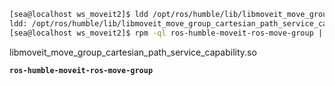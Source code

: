 



```bash
[sea@localhost ws_moveit2]$ ldd /opt/ros/humble/lib/libmoveit_move_group_cartesian_path_service_capability.so
ldd: /opt/ros/humble/lib/libmoveit_move_group_cartesian_path_service_capability.so: No such file or directory
[sea@localhost ws_moveit2]$ rpm -ql ros-humble-moveit-ros-move-group | grep libmoveit_move_group_cartesian_path_service_capability.so
```

libmoveit_move_group_cartesian_path_service_capability.so



**`ros-humble-moveit-ros-move-group`**